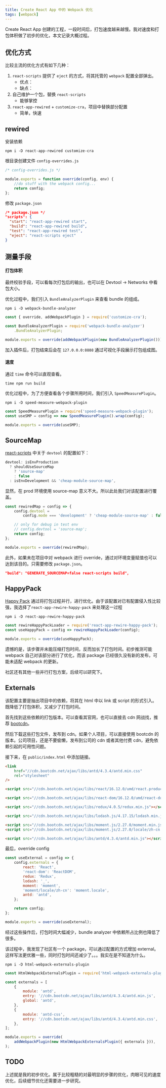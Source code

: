 ```yaml
---
title: Create React App 中的 Webpack 优化
tags: [webpack]
---
```


Create React App 创建的工程，一段时间后，打包速度越来越慢。我对速度和打包体积做了初步的优化，本文记录大概过程。

<!--truncate-->

## 优化方式

比较主流的优化方式有如下几种：

1. `react-scripts` 提供了 `eject` 的方式，将其托管的 `webpack` 配置全部弹出。
    - 优点：
    - 缺点：
2. 自己维护一个包，替换 `react-scripts`
    - 能够掌控
3. `react-app-rewired` + `customize-cra`，项目中替换部分配置
    - 简单，快速

## rewired

安装依赖

```shell
npm i -D react-app-rewired customize-cra
```

根目录创建文件 `config-overrides.js`

```javascript
/* config-overrides.js */

module.exports = function override(config, env) {
    //do stuff with the webpack config...
    return config;
};
```

修改 `package.json`

```json
/* package.json */
"scripts": {
  "start": "react-app-rewired start",
  "build": "react-app-rewired build",
  "test": "react-app-rewired test",
  "eject": "react-scripts eject"
}
```

## 测量手段

#### 打包体积

最终校验手段，可以看每次打包后的输出，也可以在 Devtool -> Networks 中看包大小。

优化过程中，我们引入 `BundleAnalyzerPlugin` 来查看 bundle 的组成。

```shell
npm i -D webpack-bundle-analyzer
```

```javascript
const { override, addWebpackPlugin } = require('customize-cra');

const BundleAnalyzerPlugin = require('webpack-bundle-analyzer')
    .BundleAnalyzerPlugin;

module.exports = override(addWebpackPlugin(new BundleAnalyzerPlugin()));
```

加入插件后，打包结束后会在 `127.0.0.0:8888` 通过可视化手段展示打包组成图。

#### 速度

通过 `time` 命令可以直观查看。

```shell
time npm run build
```

优化过程中，为了方便查看各个步骤所用时间，我们引入 `SpeedMeasurePlugin`。

```shell
npm i -D speed-measure-webpack-plugin
```

```javascript
const SpeedMeasurePlugin = require('speed-measure-webpack-plugin');
const useSMP = config => new SpeedMeasurePlugin().wrap(config);

module.exports = override(useSMP);
```

## SourceMap

[react-scripts](https://github.com/facebook/create-react-app/blob/master/packages/react-scripts/config/webpack.config.js) 中关于 `devtool` 的配置如下：

```javascript
devtool: isEnvProduction
  ? shouldUseSourceMap
    ? 'source-map'
    : false
  : isEnvDevelopment && 'cheap-module-source-map',
```

显然，在 prod 环境使用 source-map 意义不大。所以此处我们对该配置进行覆盖。

```javascript
const rewiredMap = config => {
    config.devtool =
        config.mode === 'development' ? 'cheap-module-source-map' : false;

    // only for debug in test env
    // config.devtool = 'source-map';
    return config;
};

module.exports = override(rewiredMap);
```

此外，如果未在项目中对 webpack 进行 override，通过对环境变量赋值也可以达到该目的。只需要修改 `package.json`。

```json
"build": "GENERATE_SOURCEMAP=false react-scripts build",
```

## HappyPack

[Happy Pack](https://github.com/amireh/happypack) 通过将打包过程并行，进行优化。由于该配置对已有配置侵入性比较强，我选择了`react-app-rewire-happy-pack` 来处理这一过程

```shell
npm i -D react-app-rewire-happy-pack
```

```javascript
const rewireHappyPackLoader = require('react-app-rewire-happy-pack');
const useHappyPack = config => rewireHappyPackLoader(config);

module.exports = override(useHappyPack);
```

遗憾的是，该步骤并未能压缩打包时间，反而加长了打包时间。初步推测可能 webpack 自己对该部分进行了优化，而该 package 已经很久没有新的发布，可能未适配 webpack 的更新。

社区还有其他一些并行打包方案，后续可以研究下。

## Externals

该配置主要是抽出项目中的依赖，将其在 html 中以 link 或 script 的形式引入。既降低了打包体积，又减少了打包时间。

首先找到这些依赖的打包版本。可以查看其官网，也可以直接去 cdn 网战找，推荐 [bootcdn](https://www.bootcdn.cn/)。

然后下载这些打包文件，发布到 cdn。如果个人项目，可以直接使用 bootcdn 的版本。公司项目，还是不要偷懒，发布到公司的 cdn 或者其他付费 cdn，避免依赖引起的可用性问题。

接下来，在 `public/index.html` 中添加链接。

```html
<link
    href="//cdn.bootcdn.net/ajax/libs/antd/4.3.4/antd.min.css"
    rel="stylesheet"
/>

<script src="//cdn.bootcdn.net/ajax/libs/react/16.12.0/umd/react.production.min.js"></script>

<script src="//cdn.bootcdn.net/ajax/libs/react-dom/16.12.0/umd/react-dom.production.min.js"></script>

<script src="//cdn.bootcdn.net/ajax/libs/redux/4.0.5/redux.min.js"></script>

<script src="//cdn.bootcdn.net/ajax/libs/lodash.js/4.17.15/lodash.min.js"></script>

<script src="//cdn.bootcdn.net/ajax/libs/moment.js/2.27.0/moment.min.js"></script>
<script src="//cdn.bootcdn.net/ajax/libs/moment.js/2.27.0/locale/zh-cn.min.js"></script>

<script src="//cdn.bootcdn.net/ajax/libs/antd/4.3.4/antd.min.js"></script>
```

最后，override config

```javascript
const useExternal = config => {
    config.externals = {
        react: 'React',
        'react-dom': 'ReactDOM',
        redux: 'Redux',
        lodash: '_',
        moment: 'moment',
        'moment/locale/zh-cn': 'moment.locale',
        antd: 'antd',
    };

    return config;
};

module.exports = override(useExternal);
```

经过这些操作后，打包时间大幅减少，bundle analyzer 中依赖所占比例也降低了很多。

该过程中，我发现了社区有一个 package，可以通过配置的方式增加 external。这样写法更优雅一些，同时打包时间还减少了。。。我实在是不知道为什么。

```shell
npm i -D html-webpack-externals-plugin
```

```javascript
const HtmlWebpackExternalsPlugin = require('html-webpack-externals-plugin');

const externals = [
    {
        module: 'antd',
        entry: '//cdn.bootcdn.net/ajax/libs/antd/4.3.4/antd.min.js',
        global: 'antd',
    },
    {
        module: 'antd-css',
        entry: '//cdn.bootcdn.net/ajax/libs/antd/4.3.4/antd.min.css',
    },
];

module.exports = override(
    addWebpackPlugin(new HtmlWebpackExternalsPlugin({ externals })),
);
```

## TODO

上述就是我的初步优化。属于比较粗糙的对最明显的步骤的优化，肉眼可见的速度优化，后续细节优化还需要进一步研究。
